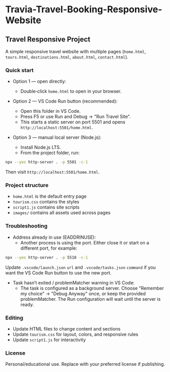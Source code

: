 # Travia-Travel-Booking-Responsive-Website

## Travel Responsive Project

A simple responsive travel website with multiple pages (`home.html`, `tours.html`, `destinations.html`, `about.html`, `contact.html`).

### Quick start

- Option 1 — open directly:
  - Double‑click `home.html` to open in your browser.

- Option 2 — VS Code Run button (recommended):
  - Open this folder in VS Code.
  - Press F5 or use Run and Debug → "Run Travel Site".
  - This starts a static server on port 5501 and opens `http://localhost:5501/home.html`.

- Option 3 — manual local server (Node.js):
  - Install Node.js LTS.
  - From the project folder, run:

```bash
npx --yes http-server . -p 5501 -c-1
```

Then visit `http://localhost:5501/home.html`.

### Project structure

- `home.html` is the default entry page
- `tourism.css` contains the styles
- `script1.js` contains site scripts
- `images/` contains all assets used across pages

### Troubleshooting

- Address already in use (EADDRINUSE):
  - Another process is using the port. Either close it or start on a different port, for example:

```bash
npx --yes http-server . -p 5510 -c-1
```

Update `.vscode/launch.json` `url` and `.vscode/tasks.json` `command` if you want the VS Code Run button to use the new port.

- Task hasn’t exited / problemMatcher warning in VS Code:
  - The task is configured as a background server. Choose "Remember my choice" → "Debug Anyway" once, or keep the provided problemMatcher. The Run configuration will wait until the server is ready.

### Editing

- Update HTML files to change content and sections
- Update `tourism.css` for layout, colors, and responsive rules
- Update `script1.js` for interactivity

### License

Personal/educational use. Replace with your preferred license if publishing.


